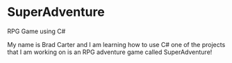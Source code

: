 # SuperAdventure
RPG Game using C#

My name is Brad Carter and I am learning how to use C# one of the projects that I am working on is an RPG adventure game called SuperAdventure!
